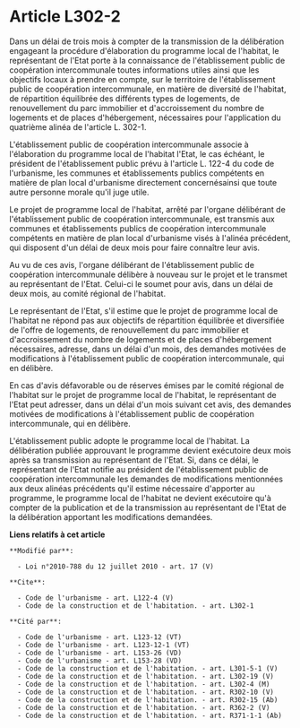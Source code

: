 # Article L302-2

Dans un délai de trois mois à compter de la transmission de la délibération engageant la procédure d'élaboration du programme
local de l'habitat, le représentant de l'Etat porte à la connaissance de l'établissement public de coopération intercommunale
toutes informations utiles ainsi que les objectifs locaux à prendre en compte, sur le territoire de l'établissement public de
coopération intercommunale, en matière de diversité de l'habitat, de répartition équilibrée des différents types de
logements, de renouvellement du parc immobilier et d'accroissement du nombre de logements et de places d'hébergement,
nécessaires pour l'application du quatrième alinéa de l'article L. 302-1.

L'établissement public de coopération intercommunale associe à l'élaboration du programme local de l'habitat l'Etat, le cas
échéant, le président de l'établissement public prévu à l'article L. 122-4 du code de l'urbanisme, les communes et
établissements publics compétents en matière de plan local d'urbanisme directement concernésainsi que toute autre personne
morale qu'il juge utile. 

Le projet de programme local de l'habitat, arrêté par l'organe délibérant de l'établissement public de coopération
intercommunale, est transmis aux communes et établissements publics de coopération intercommunale compétents en matière de
plan local d'urbanisme visés à l'alinéa précédent, qui disposent d'un délai de deux mois pour faire connaître leur avis. 

Au vu de ces avis, l'organe délibérant de l'établissement public de coopération intercommunale délibère à nouveau sur le
projet et le transmet au représentant de l'Etat. Celui-ci le soumet pour avis, dans un délai de deux mois, au comité régional
de l'habitat. 

Le représentant de l'Etat, s'il estime que le projet de programme local de l'habitat ne répond pas aux objectifs de
répartition équilibrée et diversifiée de l'offre de logements, de renouvellement du parc immobilier et d'accroissement du
nombre de logements et de places d'hébergement nécessaires, adresse, dans un délai d'un mois, des demandes motivées de
modifications à l'établissement public de coopération intercommunale, qui en délibère. 

En cas d'avis défavorable ou de réserves émises par le comité régional de l'habitat sur le projet de programme local de
l'habitat, le représentant de l'Etat peut adresser, dans un délai d'un mois suivant cet avis, des demandes motivées de
modifications à l'établissement public de coopération intercommunale, qui en délibère.

L'établissement public adopte le programme local de l'habitat. La délibération publiée approuvant le programme devient
exécutoire deux mois après sa transmission au représentant de l'Etat. Si, dans ce délai, le représentant de l'Etat notifie au
président de l'établissement public de coopération intercommunale les demandes de modifications mentionnées aux deux alinéas
précédents qu'il estime nécessaire d'apporter au programme, le programme local de l'habitat ne devient exécutoire qu'à
compter de la publication et de la transmission au représentant de l'Etat de la délibération apportant les modifications
demandées.

**Liens relatifs à cet article**

	**Modifié par**:

	  - Loi n°2010-788 du 12 juillet 2010 - art. 17 (V)

	**Cite**:

	  - Code de l'urbanisme - art. L122-4 (V)
	  - Code de la construction et de l'habitation. - art. L302-1

	**Cité par**:

	  - Code de l'urbanisme - art. L123-12 (VT)
	  - Code de l'urbanisme - art. L123-12-1 (VT)
	  - Code de l'urbanisme - art. L153-26 (VD)
	  - Code de l'urbanisme - art. L153-28 (VD)
	  - Code de la construction et de l'habitation. - art. L301-5-1 (V)
	  - Code de la construction et de l'habitation. - art. L302-19 (V)
	  - Code de la construction et de l'habitation. - art. L302-4 (M)
	  - Code de la construction et de l'habitation. - art. R302-10 (V)
	  - Code de la construction et de l'habitation. - art. R302-15 (Ab)
	  - Code de la construction et de l'habitation. - art. R362-2 (V)
	  - Code de la construction et de l'habitation. - art. R371-1-1 (Ab)

